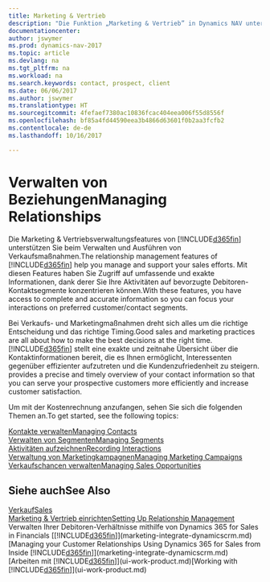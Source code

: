 ```yaml
---
title: Marketing & Vertrieb
description: "Die Funktion „Marketing & Vertrieb” in Dynamics NAV unterstützt Ihre Verkaufsanstrengungen und Sie können damit auf Informationen über Kontakte und Interessenten zugreifen, damit Sie die Debitoren effizient bedienen können."
documentationcenter: 
author: jswymer
ms.prod: dynamics-nav-2017
ms.topic: article
ms.devlang: na
ms.tgt_pltfrm: na
ms.workload: na
ms.search.keywords: contact, prospect, client
ms.date: 06/06/2017
ms.author: jswymer
ms.translationtype: HT
ms.sourcegitcommit: 4fefaef7380ac10836fcac404eea006f55d8556f
ms.openlocfilehash: bf85a4fd44590eea3b4866d63601f0b2aa3fcfb2
ms.contentlocale: de-de
ms.lasthandoff: 10/16/2017

---
```

# <a name="managing-relationships"></a><span data-ttu-id="4fb5e-103">Verwalten von Beziehungen</span><span class="sxs-lookup"><span data-stu-id="4fb5e-103">Managing Relationships</span></span>
<span data-ttu-id="4fb5e-104">Die Marketing & Vertriebsverwaltungsfeatures von [!INCLUDE[d365fin](includes/d365fin_md.md)] unterstützen Sie beim Verwalten und Ausführen von Verkaufsmaßnahmen.</span><span class="sxs-lookup"><span data-stu-id="4fb5e-104">The relationship management features of [!INCLUDE[d365fin](includes/d365fin_md.md)] help you manage and support your sales efforts.</span></span> <span data-ttu-id="4fb5e-105">Mit diesen Features haben Sie Zugriff auf umfassende und exakte Informationen, dank derer Sie Ihre Aktivitäten auf bevorzugte Debitoren-Kontaktsegmente konzentrieren können.</span><span class="sxs-lookup"><span data-stu-id="4fb5e-105">With these features, you have access to complete and accurate information so you can focus your interactions on preferred customer/contact segments.</span></span>

<span data-ttu-id="4fb5e-106">Bei Verkaufs- und Marketingmaßnahmen dreht sich alles um die richtige Entscheidung und das richtige Timing.</span><span class="sxs-lookup"><span data-stu-id="4fb5e-106">Good sales and marketing practices are all about how to make the best decisions at the right time.</span></span> [!INCLUDE[d365fin](includes/d365fin_md.md)]<span data-ttu-id="4fb5e-107"> stellt eine exakte und zeitnahe Übersicht über die Kontaktinformationen bereit, die es Ihnen ermöglicht, Interessenten gegenüber effizienter aufzutreten und die Kundenzufriedenheit zu steigern.</span><span class="sxs-lookup"><span data-stu-id="4fb5e-107"> provides a precise and timely overview of your contact information so that you can serve your prospective customers more efficiently and increase customer satisfaction.</span></span>

<span data-ttu-id="4fb5e-108">Um mit der Kostenrechnung anzufangen, sehen Sie sich die folgenden Themen an.</span><span class="sxs-lookup"><span data-stu-id="4fb5e-108">To get started, see the following topics:</span></span>

[<span data-ttu-id="4fb5e-109">Kontakte verwalten</span><span class="sxs-lookup"><span data-stu-id="4fb5e-109">Managing Contacts</span></span>](marketing-contacts.md)  
[<span data-ttu-id="4fb5e-110">Verwalten von Segmenten</span><span class="sxs-lookup"><span data-stu-id="4fb5e-110">Managing Segments</span></span>](marketing-segments.md)  
[<span data-ttu-id="4fb5e-111">Aktivitäten aufzeichnen</span><span class="sxs-lookup"><span data-stu-id="4fb5e-111">Recording Interactions</span></span>](marketing-interactions.md)  
[<span data-ttu-id="4fb5e-112">Verwaltung von Marketingkampagnen</span><span class="sxs-lookup"><span data-stu-id="4fb5e-112">Managing Marketing Campaigns</span></span>](marketing-campaigns.md)  
[<span data-ttu-id="4fb5e-113">Verkaufschancen verwalten</span><span class="sxs-lookup"><span data-stu-id="4fb5e-113">Managing Sales Opportunities</span></span>](marketing-manage-sales-opportunities.md)

## <a name="see-also"></a><span data-ttu-id="4fb5e-114">Siehe auch</span><span class="sxs-lookup"><span data-stu-id="4fb5e-114">See Also</span></span>
[<span data-ttu-id="4fb5e-115">Verkauf</span><span class="sxs-lookup"><span data-stu-id="4fb5e-115">Sales</span></span>](sales-manage-sales.md)  
[<span data-ttu-id="4fb5e-116">Marketing & Vertrieb einrichten</span><span class="sxs-lookup"><span data-stu-id="4fb5e-116">Setting Up Relationship Management</span></span>](marketing-setup-marketing.md)  
<span data-ttu-id="4fb5e-117">Verwalten Ihrer Debitoren-Verhältnisse mithilfe von Dynamics 365 for Sales in Financials [[!INCLUDE[d365fin](includes/d365fin_md.md)]](marketing-integrate-dynamicscrm.md)</span><span class="sxs-lookup"><span data-stu-id="4fb5e-117">[Managing your Customer Relationships Using Dynamics 365 for Sales from Inside [!INCLUDE[d365fin](includes/d365fin_md.md)]](marketing-integrate-dynamicscrm.md)</span></span>  
<span data-ttu-id="4fb5e-118">[Arbeiten mit [!INCLUDE[d365fin](includes/d365fin_md.md)]](ui-work-product.md)</span><span class="sxs-lookup"><span data-stu-id="4fb5e-118">[Working with [!INCLUDE[d365fin](includes/d365fin_md.md)]](ui-work-product.md)</span></span>  

